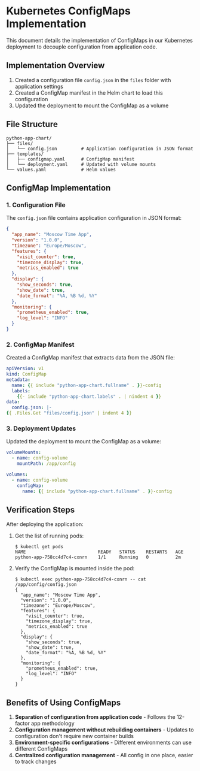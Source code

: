 # Kubernetes ConfigMaps Implementation

This document details the implementation of ConfigMaps in our Kubernetes deployment to decouple configuration from application code.

## Implementation Overview

1. Created a configuration file `config.json` in the `files` folder with application settings
2. Created a ConfigMap manifest in the Helm chart to load this configuration
3. Updated the deployment to mount the ConfigMap as a volume

## File Structure

```
python-app-chart/
├── files/
│   └── config.json         # Application configuration in JSON format
├── templates/
│   ├── configmap.yaml      # ConfigMap manifest
│   └── deployment.yaml     # Updated with volume mounts
└── values.yaml             # Helm values
```

## ConfigMap Implementation

### 1. Configuration File

The `config.json` file contains application configuration in JSON format:

```json
{
  "app_name": "Moscow Time App",
  "version": "1.0.0",
  "timezone": "Europe/Moscow",
  "features": {
    "visit_counter": true,
    "timezone_display": true,
    "metrics_enabled": true
  },
  "display": {
    "show_seconds": true,
    "show_date": true,
    "date_format": "%A, %B %d, %Y"
  },
  "monitoring": {
    "prometheus_enabled": true,
    "log_level": "INFO"
  }
}
```

### 2. ConfigMap Manifest

Created a ConfigMap manifest that extracts data from the JSON file:

```yaml
apiVersion: v1
kind: ConfigMap
metadata:
  name: {{ include "python-app-chart.fullname" . }}-config
  labels:
    {{- include "python-app-chart.labels" . | nindent 4 }}
data:
  config.json: |-
{{ .Files.Get "files/config.json" | indent 4 }}
```

### 3. Deployment Updates

Updated the deployment to mount the ConfigMap as a volume:

```yaml
volumeMounts:
  - name: config-volume
    mountPath: /app/config

volumes:
  - name: config-volume
    configMap:
      name: {{ include "python-app-chart.fullname" . }}-config
```

## Verification Steps

After deploying the application:

1. Get the list of running pods:
   ```
   $ kubectl get pods
   NAME                           READY   STATUS    RESTARTS   AGE
   python-app-758cc4d7c4-cxnrn    1/1     Running   0          2m
   ```

2. Verify the ConfigMap is mounted inside the pod:
   ```
   $ kubectl exec python-app-758cc4d7c4-cxnrn -- cat /app/config/config.json
   {
     "app_name": "Moscow Time App",
     "version": "1.0.0",
     "timezone": "Europe/Moscow",
     "features": {
       "visit_counter": true,
       "timezone_display": true,
       "metrics_enabled": true
     },
     "display": {
       "show_seconds": true,
       "show_date": true,
       "date_format": "%A, %B %d, %Y"
     },
     "monitoring": {
       "prometheus_enabled": true,
       "log_level": "INFO"
     }
   }
   ```

## Benefits of Using ConfigMaps

1. **Separation of configuration from application code** - Follows the 12-factor app methodology
2. **Configuration management without rebuilding containers** - Updates to configuration don't require new container builds
3. **Environment-specific configurations** - Different environments can use different ConfigMaps
4. **Centralized configuration management** - All config in one place, easier to track changes 